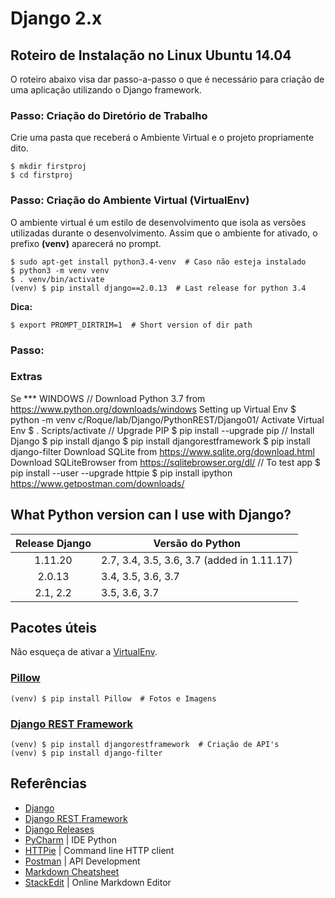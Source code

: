 # Django 2.x 
## Roteiro de Instalação no Linux Ubuntu 14.04
O roteiro abaixo visa dar passo-a-passo o que é necessário para criação de uma aplicação utilizando o Django framework.

### Passo: Criação do Diretório de Trabalho
Crie uma pasta que receberá o Ambiente Virtual e o projeto propriamente dito.
```shell
$ mkdir firstproj
$ cd firstproj
```
<a name="step_virtualenv"></a>
### Passo: Criação do Ambiente Virtual (VirtualEnv) 
O ambiente virtual é um estilo de desenvolvimento que isola as versões utilizadas durante o desenvolvimento.
Assim que o ambiente for ativado, o prefixo **(venv)** aparecerá no prompt.
```shell
$ sudo apt-get install python3.4-venv  # Caso não esteja instalado
$ python3 -m venv venv
$ . venv/bin/activate
(venv) $ pip install django==2.0.13  # Last release for python 3.4
```
**Dica:**
```shell
$ export PROMPT_DIRTRIM=1  # Short version of dir path
```
### Passo: 

### Extras
Se 
*** WINDOWS
// Download Python 3.7 from https://www.python.org/downloads/windows
Setting up Virtual Env
$ python -m venv c/Roque/lab/Django/PythonREST/Django01/
Activate Virtual Env
$ . Scripts/activate
// Upgrade PIP
$ pip install --upgrade pip
// Install Django
$ pip install django
$ pip install djangorestframework
$ pip install django-filter
Download SQLite from https://www.sqlite.org/download.html
Download SQLiteBrowser from https://sqlitebrowser.org/dl/
// To test app
$ pip install --user --upgrade httpie
$ pip install ipython
https://www.getpostman.com/downloads/

## What Python version can I use with Django?
Release Django     |Versão do Python                                       
:---------:|---------------------------------------------
1.11.20    |2.7, 3.4, 3.5, 3.6, 3.7 (added in 1.11.17)   
2.0.13	   |3.4, 3.5, 3.6, 3.7                           
2.1, 2.2   |3.5, 3.6, 3.7                                

## Pacotes úteis
Não esqueça de ativar a [VirtualEnv](#step_virtualenv).

### [Pillow][Pillow]
```shell
(venv) $ pip install Pillow  # Fotos e Imagens
```
### [Django REST Framework][DjangoREST]
```shell  
(venv) $ pip install djangorestframework  # Criação de API's
(venv) $ pip install django-filter
```

## Referências

- [Django][Django]
- [Django REST Framework][DjangoREST]  
- [Django Releases][DjDocReleases]
- [PyCharm][PyCharm] | IDE Python
- [HTTPie][HTTPie] | Command line HTTP client
- [Postman][Postman] | API Development  
- [Markdown Cheatsheet][MDCheatSheet]
- [StackEdit][StackEdit] | Online Markdown Editor  

[Django]: https://www.djangoproject.com "Official Website"
[DjangoREST]: https://www.django-rest-framework.org "Official Website"
[DjDocReleases]: https://docs.djangoproject.com/pt-br/2.1/releases "Django Docs"
[Postman]: https://www.getpostman.com "Official Website"
[HTTPie]: https://httpie.org "Official Website"
[Pillow]: https://pillow.readthedocs.io/en/stable "Official Website"
[StackEdit]: https://stackedit.io "Official Website"
[MDCheatSheet]: https://github.com/adam-p/markdown-here/wiki/Markdown-Cheatsheet "Contrib Github"
[PyCharm]: https://www.jetbrains.com/pycharm "Official Website"

